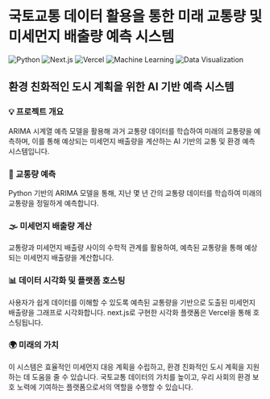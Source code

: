 # 국토교통 데이터 활용을 통한 미래 교통량 및 미세먼지 배출량 예측 시스템

![Python](https://img.shields.io/badge/Python-3776AB?style=for-the-badge&logo=python&logoColor=white)
![Next.js](https://img.shields.io/badge/Next.js-000000?style=for-the-badge&logo=next.js&logoColor=white)
![Vercel](https://img.shields.io/badge/Vercel-000000?style=for-the-badge&logo=vercel&logoColor=white)
![Machine Learning](https://img.shields.io/badge/-Machine%20Learning-563D7C?style=for-the-badge)
![Data Visualization](https://img.shields.io/badge/-Data%20Visualization-FF6F00?style=for-the-badge)

## **환경 친화적인 도시 계획을 위한 AI 기반 예측 시스템**

### 💡 프로젝트 개요
ARIMA 시계열 예측 모델을 활용해 과거 교통량 데이터를 학습하여 미래의 교통량을 예측하며, 이를 통해 예상되는 미세먼지 배출량을 계산하는 AI 기반의 교통 및 환경 예측 시스템입니다.

### 🚗 교통량 예측
Python 기반의 ARIMA 모델을 통해, 지난 몇 년 간의 교통량 데이터를 학습하여 미래의 교통량을 정밀하게 예측합니다.

### 🌫️ 미세먼지 배출량 계산
교통량과 미세먼지 배출량 사이의 수학적 관계를 활용하여, 예측된 교통량을 통해 예상되는 미세먼지 배출량을 계산합니다.

### 📊 데이터 시각화 및 플랫폼 호스팅
사용자가 쉽게 데이터를 이해할 수 있도록 예측된 교통량을 기반으로 도출된 미세먼지 배출량을 그래프로 시각화합니다. next.js로 구현한 시각화 플랫폼은 Vercel을 통해 호스팅됩니다.

### 🌍 미래의 가치
이 시스템은 효율적인 미세먼지 대응 계획을 수립하고, 환경 친화적인 도시 계획을 지원하는 데 도움을 줄 수 있습니다. 국토교통 데이터의 가치를 높이고, 우리 사회의 환경 보호 노력에 기여하는 플랫폼으로서의 역할을 수행할 수 있습니다.

